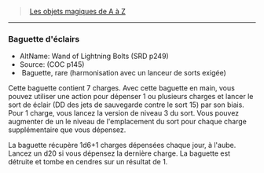 ﻿---
!MagicItem
Type: Baguette
Rarity: rare
Attunement: harmonisation avec un lanceur de sorts exigée
Id: magicitems_az_hd.md#baguette-déclairs
ParentLink: magicitems_az_hd.md#les-objets-magiques-de-a-à-z
Name: Baguette d'éclairs
ParentName: Les objets magiques de A à Z
NameLevel: 3
AltName: Wand of Lightning Bolts (SRD p249)
Source: (COC p145)
Attributes: {}
AttributesDictionary: >+
  {}

---
> [Les objets magiques de A à Z](hd_magicitems_az_les_objets_magiques_de_a_a_z.md)

---

### Baguette d'éclairs

- AltName: Wand of Lightning Bolts (SRD p249)
- Source: (COC p145)
-  Baguette, rare (harmonisation avec un lanceur de sorts exigée)

Cette baguette contient 7 charges. Avec cette baguette en main, vous pouvez utiliser une action pour dépenser 1 ou plusieurs charges et lancer le sort de éclair (DD des jets de sauvegarde contre le sort 15) par son biais. Pour 1 charge, vous lancez la version de niveau 3 du sort. Vous pouvez augmenter de un le niveau de l'emplacement du sort pour chaque charge supplémentaire que vous dépensez.

La baguette récupère 1d6+1 charges dépensées chaque jour, à l'aube. Lancez un d20 si vous dépensez la dernière charge. La baguette est détruite et tombe en cendres sur un résultat de 1.

